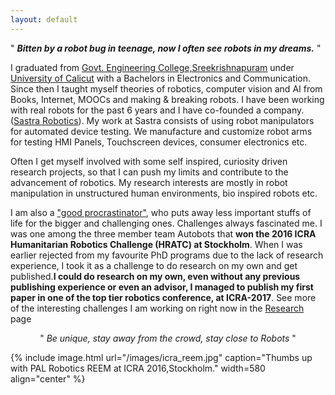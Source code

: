 ```yaml
---
layout: default
---
```




" ***Bitten by a robot bug in teenage, now I often see robots in my dreams.*** "

I graduated from [Govt. Engineering College,Sreekrishnapuram](http://www.gecskp.ac.in) under [University of Calicut](http://www.universityofcalicut.info/) with a Bachelors in Electronics and Communication. Since then I taught myself theories of robotics, computer vision and AI from  Books, Internet, MOOCs and making & breaking robots. I have been working with real robots for the past 6 years and I have co-founded a company.([Sastra Robotics](http://www.sastrarobotics.com)). My work at Sastra consists of using robot manipulators for automated device testing. We manufacture and customize robot arms for testing HMI Panels, Touchscreen devices, consumer electronics etc.

Often I get myself involved with some self inspired, curiosity driven research projects, so that I can push my limits and contribute to the advancement of robotics. My research interests are mostly in robot manipulation in unstructured human environments, bio inspired robots etc.

 I am also a  ["good procrastinator"](http://paulgraham.com/procrastination.html), who puts away less important stuffs of life for the bigger and challenging ones. Challenges always fascinated me. I was one among the three member team Autobots that **won the 2016 ICRA Humanitarian Robotics Challenge (HRATC) at Stockholm**. When I was earlier rejected from my favourite PhD programs due to the lack of research experience, I took it as a challenge to do research on my own and get published.**I could do research on my own, even without any previous publishing experience or even an advisor, I managed to publish my first paper in one of the top tier robotics conference, at ICRA-2017**.  See more of the interesting challenges I am working on right now in the [Research](http://achuwilson.github.io/research/) page
 
 
 
 <div align="center">
 
" *Be unique, stay away from the crowd, stay close to Robots* "

</div>

{% include image.html url="/images/icra_reem.jpg" caption="Thumbs up with PAL Robotics REEM at ICRA 2016,Stockholm." width=580 align="center" %}
